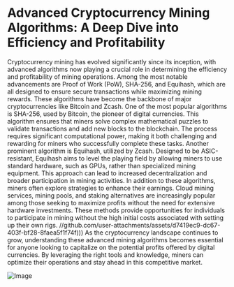# Advanced Cryptocurrency Mining Algorithms: A Deep Dive into Efficiency and Profitability
Cryptocurrency mining has evolved significantly since its inception, with advanced algorithms now playing a crucial role in determining the efficiency and profitability of mining operations. Among the most notable advancements are Proof of Work (PoW), SHA-256, and Equihash, which are all designed to ensure secure transactions while maximizing mining rewards. These algorithms have become the backbone of major cryptocurrencies like Bitcoin and Zcash.
One of the most popular algorithms is SHA-256, used by Bitcoin, the pioneer of digital currencies. This algorithm ensures that miners solve complex mathematical puzzles to validate transactions and add new blocks to the blockchain. The process requires significant computational power, making it both challenging and rewarding for miners who successfully complete these tasks.
Another prominent algorithm is Equihash, utilized by Zcash. Designed to be ASIC-resistant, Equihash aims to level the playing field by allowing miners to use standard hardware, such as GPUs, rather than specialized mining equipment. This approach can lead to increased decentralization and broader participation in mining activities.
In addition to these algorithms, miners often explore strategies to enhance their earnings. Cloud mining services, mining pools, and staking alternatives are increasingly popular among those seeking to maximize profits without the need for extensive hardware investments. These methods provide opportunities for individuals to participate in mining without the high initial costs associated with setting up their own rigs.
 //github.com/user-attachments/assets/d7419ec9-dc67-403f-bf28-8faea5f1f74f)))
As the cryptocurrency landscape continues to grow, understanding these advanced mining algorithms becomes essential for anyone looking to capitalize on the potential profits offered by digital currencies. By leveraging the right tools and knowledge, miners can optimize their operations and stay ahead in this competitive market.

![Image](https://github.com/user-attachments/assets/d7419ec9-dc67-403f-bf28-8faea5f1f74f)

